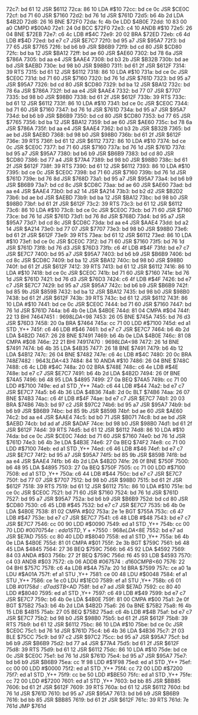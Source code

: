 72c7: bd 61 12     JSR    $6112
72ca: 86 10        LDA    #$10
72cc: bd ce 0c     JSR    $CE0C
72cf: bd 71 60     JSR    $7160
72d2: bd 76 1d     JSR    $761D
72d5: b6 4b 2d     LDA    $4B2D
72d8: 26 16        BNE    $72F0
72da: fc 4b 0e     LDD    $4B0E
72dd: 10 83 00 a0  CMPD   #$00A0
72e1: 24 0d        BCC    $72F0
72e3: c4 10        ANDB   #$10
72e5: 26 04        BNE    $72EB
72e7: c6 4c        LDB    #$4C
72e9: 20 02        BRA    $72ED
72eb: c6 4d        LDB    #$4D
72ed: bd e7 c7     JSR    $E7C7
72f0: bd 95 a7     JSR    $95A7
72f3: bd 77 65     JSR    $7765
72f6: bd b6 b9     JSR    $B6B9
72f9: bd cd 80     JSR    $CD80
72fc: bd ba 12     JSR    $BA12
72ff: bd ae 60     JSR    $AE60
7302: bd 78 6a     JSR    $786A
7305: bd aa e4     JSR    $AAE4
7308: bd b3 2b     JSR    $B32B
730b: bd ae bd     JSR    $AEBD
730e: bd 98 b0     JSR    $98B0
7311: bd 61 2f     JSR    $612F
7314: 39           RTS
7315: bd 61 12     JSR    $6112
7318: 86 10        LDA    #$10
731a: bd ce 0c     JSR    $CE0C
731d: bd 71 60     JSR    $7160
7320: bd 76 1d     JSR    $761D
7323: bd 95 a7     JSR    $95A7
7326: bd cd 80     JSR    $CD80
7329: bd ba 12     JSR    $BA12
732c: bd 78 6a     JSR    $786A
732f: bd aa e4     JSR    $AAE4
7332: bd 77 07     JSR    $7707
7335: bd 98 b0     JSR    $98B0
7338: bd 61 2f     JSR    $612F
733b: 39           RTS
733c: bd 61 12     JSR    $6112
733f: 86 10        LDA    #$10
7341: bd ce 0c     JSR    $CE0C
7344: bd 71 60     JSR    $7160
7347: bd 76 1d     JSR    $761D
734a: bd 95 a7     JSR    $95A7
734d: bd b6 b9     JSR    $B6B9
7350: bd cd 80     JSR    $CD80
7353: bd 77 65     JSR    $7765
7356: bd ba 12     JSR    $BA12
7359: bd ae 60     JSR    $AE60
735c: bd 78 6a     JSR    $786A
735f: bd aa e4     JSR    $AAE4
7362: bd b3 2b     JSR    $B32B
7365: bd ae bd     JSR    $AEBD
7368: bd 98 b0     JSR    $98B0
736b: bd 61 2f     JSR    $612F
736e: 39           RTS
736f: bd 61 12     JSR    $6112
7372: 86 10        LDA    #$10
7374: bd ce 0c     JSR    $CE0C
7377: bd 71 60     JSR    $7160
737a: bd 76 1d     JSR    $761D
737d: bd 95 a7     JSR    $95A7
7380: bd b6 b9     JSR    $B6B9
7383: bd cd 80     JSR    $CD80
7386: bd 77 a4     JSR    $77A4
7389: bd 98 b0     JSR    $98B0
738c: bd 61 2f     JSR    $612F
738f: 39           RTS
7390: bd 61 12     JSR    $6112
7393: 86 10        LDA    #$10
7395: bd ce 0c     JSR    $CE0C
7398: bd 71 60     JSR    $7160
739b: bd 76 1d     JSR    $761D
739e: bd 76 8d     JSR    $768D
73a1: bd 95 a7     JSR    $95A7
73a4: bd b6 b9     JSR    $B6B9
73a7: bd cd 8c     JSR    $CD8C
73aa: bd ae 60     JSR    $AE60
73ad: bd aa e4     JSR    $AAE4
73b0: bd a2 14     JSR    $A214
73b3: bd b2 d2     JSR    $B2D2
73b6: bd ae bd     JSR    $AEBD
73b9: bd ba 12     JSR    $BA12
73bc: bd 98 b0     JSR    $98B0
73bf: bd 61 2f     JSR    $612F
73c2: 39           RTS
73c3: bd 61 12     JSR    $6112
73c6: 86 10        LDA    #$10
73c8: bd ce 0c     JSR    $CE0C
73cb: bd 71 60     JSR    $7160
73ce: bd 76 1d     JSR    $761D
73d1: bd 76 8d     JSR    $768D
73d4: bd 95 a7     JSR    $95A7
73d7: bd cd 8c     JSR    $CD8C
73da: bd aa e4     JSR    $AAE4
73dd: bd a2 14     JSR    $A214
73e0: bd 77 07     JSR    $7707
73e3: bd 98 b0     JSR    $98B0
73e6: bd 61 2f     JSR    $612F
73e9: 39           RTS
73ea: bd 61 12     JSR    $6112
73ed: 86 10        LDA    #$10
73ef: bd ce 0c     JSR    $CE0C
73f2: bd 71 60     JSR    $7160
73f5: bd 76 1d     JSR    $761D
73f8: bd 76 d3     JSR    $76D3
73fb: c6 4f        LDB    #$4F
73fd: bd e7 c7     JSR    $E7C7
7400: bd 95 a7     JSR    $95A7
7403: bd b6 b9     JSR    $B6B9
7406: bd cd 8c     JSR    $CD8C
7409: bd ba 12     JSR    $BA12
740c: bd 98 b0     JSR    $98B0
740f: bd 61 2f     JSR    $612F
7412: 39           RTS
7413: bd 61 12     JSR    $6112
7416: 86 10        LDA    #$10
7418: bd ce 0c     JSR    $CE0C
741b: bd 71 60     JSR    $7160
741e: bd 76 1d     JSR    $761D
7421: bd 76 d3     JSR    $76D3
7424: c6 4f        LDB    #$4F
7426: bd e7 c7     JSR    $E7C7
7429: bd 95 a7     JSR    $95A7
742c: bd b6 b9     JSR    $B6B9
742f: bd 85 9b     JSR    $859B
7432: bd ba 12     JSR    $BA12
7435: bd 98 b0     JSR    $98B0
7438: bd 61 2f     JSR    $612F
743b: 39           RTS
743c: bd 61 12     JSR    $6112
743f: 86 10        LDA    #$10
7441: bd ce 0c     JSR    $CE0C
7444: bd 71 60     JSR    $7160
7447: bd 76 1d     JSR    $761D
744a: b6 4b 0e     LDA    $4B0E
744d: 81 04        CMPA   #$04
744f: 22 13        BHI    $7464
7451: 96 98        LDA    <$98
7453: 26 05        BNE    $745A
7455: bd 76 d3     JSR    $76D3
7458: 20 0a        BRA    $7464
745a: cc 71 00     LDD    #$7100
745d: ed a1        STD    ,Y++
745f: c6 46        LDB    #$46
7461: bd e7 c7     JSR    $E7C7
7464: b6 4b 2d     LDA    $4B2D
7467: 26 28        BNE    $7491
7469: b6 4b 0e     LDA    $4B0E
746c: 81 08        CMPA   #$08
746e: 22 21        BHI    $7491
7470: 96 98        LDA    <$98
7472: 26 1d        BNE    $7491
7474: b6 4b 35     LDA    $4B35
7477: 26 18        BNE    $7491
7479: b6 4b 12     LDA    $4B12
747c: 26 04        BNE    $7482
747e: c6 4c        LDB    #$4C
7480: 20 0c        BRA    $748E
7482: 96 43        LDA    <$43
7484: 84 10        ANDA   #$10
7486: 26 04        BNE    $748C
7488: c6 4c        LDB    #$4C
748a: 20 02        BRA    $748E
748c: c6 4e        LDB    #$4E
748e: bd e7 c7     JSR    $E7C7
7491: b6 4b 2d     LDA    $4B2D
7494: 26 0f        BNE    $74A5
7496: b6 48 95     LDA    $4895
7499: 27 0a        BEQ    $74A5
749b: cc 71 00     LDD    #$7100
749e: ed a1        STD    ,Y++
74a0: c6 44        LDB    #$44
74a2: bd e7 c7     JSR    $E7C7
74a5: b6 4b 36     LDA    $4B36
74a8: 2d 0c        BLT    $74B6
74aa: 26 07        BNE    $74B3
74ac: c6 4f        LDB    #$4F
74ae: bd e7 c7     JSR    $E7C7
74b1: 20 03        BRA    $74B6
74b3: bd 97 c2     JSR    $97C2
74b6: bd 95 a7     JSR    $95A7
74b9: bd b6 b9     JSR    $B6B9
74bc: bd 85 9b     JSR    $859B
74bf: bd ae 60     JSR    $AE60
74c2: bd aa e4     JSR    $AAE4
74c5: bd b0 71     JSR    $B071
74c8: bd ae bd     JSR    $AEBD
74cb: bd ad af     JSR    $ADAF
74ce: bd 98 b0     JSR    $98B0
74d1: bd 61 2f     JSR    $612F
74d4: 39           RTS
74d5: bd 61 12     JSR    $6112
74d8: 86 10        LDA    #$10
74da: bd ce 0c     JSR    $CE0C
74dd: bd 71 60     JSR    $7160
74e0: bd 76 1d     JSR    $761D
74e3: b6 4b 3e     LDA    $4B3E
74e6: 27 0a        BEQ    $74F2
74e8: cc 71 00     LDD    #$7100
74eb: ed a1        STD    ,Y++
74ed: c6 46        LDB    #$46
74ef: bd e7 c7     JSR    $E7C7
74f2: bd 95 a7     JSR    $95A7
74f5: bd 85 9b     JSR    $859B
74f8: bd aa e4     JSR    $AAE4
74fb: b6 4b 2d     LDA    $4B2D
74fe: 26 0f        BNE    $750F
7500: b6 48 95     LDA    $4895
7503: 27 0a        BEQ    $750F
7505: cc 71 00     LDD    #$7100
7508: ed a1        STD    ,Y++
750a: c6 44        LDB    #$44
750c: bd e7 c7     JSR    $E7C7
750f: bd 77 07     JSR    $7707
7512: bd 98 b0     JSR    $98B0
7515: bd 61 2f     JSR    $612F
7518: 39           RTS
7519: bd 61 12     JSR    $6112
751c: 86 10        LDA    #$10
751e: bd ce 0c     JSR    $CE0C
7521: bd 71 60     JSR    $7160
7524: bd 76 1d     JSR    $761D
7527: bd 95 a7     JSR    $95A7
752a: bd b6 b9     JSR    $B6B9
752d: bd cd 80     JSR    $CD80
7530: c6 45        LDB    #$45
7532: bd e7 c7     JSR    $E7C7
7535: b6 4b 0e     LDA    $4B0E
7538: 81 02        CMPA   #$02
753a: 2e 1e        BGT    $755A
753c: c6 47        LDB    #$47
753e: bd e7 c7     JSR    $E7C7
7541: c6 48        LDB    #$48
7543: bd e7 c7     JSR    $E7C7
7546: cc 00 90     LDD    #$0090
7549: ed a1        STD    ,Y++
754b: cc 00 70     LDD    #$0070
754e: ed a1        STD    ,Y++
7550: 96 8e        LDA    <$8E
7552: bd e7 ad     JSR    $E7AD
7555: cc 80 40     LDD    #$8040
7558: ed a1        STD    ,Y++
755a: b6 4b 0e     LDA    $4B0E
755d: 81 01        CMPA   #$01
755f: 2e 3b        BGT    $759C
7561: b6 48 45     LDA    $4845
7564: 27 36        BEQ    $759C
7566: b6 45 92     LDA    $4592
7569: 84 03        ANDA   #$03
756b: 27 2f        BEQ    $759C
756d: f6 45 93     LDB    $4593
7570: c4 03        ANDB   #$03
7572: cb 06        ADDB   #$06
7574: d1 60        CMPB   <$60
7576: 22 04        BHI    $757C
7578: c6 4a        LDB    #$4A
757a: 20 1d        BRA    $7599
757c: ce a0 1a     LDU    #$A01A
757f: ef a1        STU    ,Y++
7581: ce 00 48     LDU    #$0048
7584: ef a1        STU    ,Y++
7586: ce 1e c0     LDU    #$1EC0
7589: ef a1        STU    ,Y++
758b: c6 01        LDB    #$01
758d: d7 ad        STB    <$AD
758f: bd e7 ad     JSR    $E7AD
7592: cc 80 40     LDD    #$8040
7595: ed a1        STD    ,Y++
7597: c6 49        LDB    #$49
7599: bd e7 c7     JSR    $E7C7
759c: b6 4b 0e     LDA    $4B0E
759f: 81 00        CMPA   #$00
75a1: 2e 0f        BGT    $75B2
75a3: b6 4b 2d     LDA    $4B2D
75a6: 26 0a        BNE    $75B2
75a8: f6 4b 15     LDB    $4B15
75ab: 27 05        BEQ    $75B2
75ad: c6 4b        LDB    #$4B
75af: bd e7 c7     JSR    $E7C7
75b2: bd 98 b0     JSR    $98B0
75b5: bd 61 2f     JSR    $612F
75b8: 39           RTS
75b9: bd 61 12     JSR    $6112
75bc: 86 10        LDA    #$10
75be: bd ce 0c     JSR    $CE0C
75c1: bd 76 1d     JSR    $761D
75c4: b6 4b 36     LDA    $4B36
75c7: 2f 03        BLE    $75CC
75c9: bd 97 c2     JSR    $97C2
75cc: bd 95 a7     JSR    $95A7
75cf: bd b6 b9     JSR    $B6B9
75d2: bd 77 a4     JSR    $77A4
75d5: bd 61 2f     JSR    $612F
75d8: 39           RTS
75d9: bd 61 12     JSR    $6112
75dc: 86 10        LDA    #$10
75de: bd ce 0c     JSR    $CE0C
75e1: bd 76 1d     JSR    $761D
75e4: bd 95 a7     JSR    $95A7
75e7: bd b6 b9     JSR    $B6B9
75ea: cc 1f 98     LDD    #$1F98
75ed: ed a1        STD    ,Y++
75ef: cc 00 00     LDD    #$0000
75f2: ed a1        STD    ,Y++
75f4: cc 72 00     LDD    #$7200
75f7: ed a1        STD    ,Y++
75f9: cc be 50     LDD    #$BE50
75fc: ed a1        STD    ,Y++
75fe: cc 72 00     LDD    #$7200
7601: ed a1        STD    ,Y++
7603: bd bb 85     JSR    $BB85
7606: bd 61 2f     JSR    $612F
7609: 39           RTS
760a: bd 61 12     JSR    $6112
760d: bd 76 1d     JSR    $761D
7610: bd 95 a7     JSR    $95A7
7613: bd b6 b9     JSR    $B6B9
7616: bd bb 85     JSR    $BB85
7619: bd 61 2f     JSR    $612F
761c: 39           RTS
761d: 7e 761d     JMP    $761d
